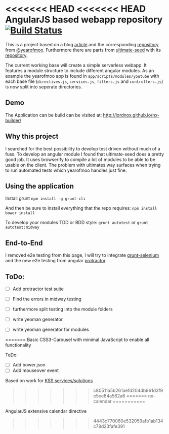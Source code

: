 <<<<<<< HEAD
<<<<<<< HEAD
AngularJS based webapp repository [![Build Status](https://travis-ci.org/lordnox/nx-builder.png?branch=master)](https://travis-ci.org/lordnox/nx-builder)
=================================

This is a project based on a blog [article](http://www.yearofmoo.com/2013/01/full-spectrum-testing-with-angularjs-and-karma.html) and the corresponding [repository](https://github.com/yearofmoo-articles/AngularJS-Testing-Article/) from [@yearofmoo](https://github.com/yearofmoo).
Furthermore there are parts from [ultimate-seed](http://ultimate-seed.herokuapp.com/) with its [repository](https://github.com/pilwon/ultimate-seed/).

The current working base will create a simple serverless webapp. It features a module structure to include different angular modules. As an example the yearofmoo app is found in `app/scripts/modules/youtube` with each base file (`directives.js`, `services.js`, `filters.js` and `controllers.js`) is now split into seperate directories.

Demo
-------
The Application can be build can be visited at: http://lordnox.github.io/nx-builder/

Why this project
------------------------------
I searched for the best possibility to develop test driven without much of a fuss. To develop an angular module I found that ultimate-seed does a pretty good job. It uses browserify to compile a lot of modules to be able to be usable on the client. The problem with ultimates way surfaces when trying to run automated tests which yearofmoo handles just fine.

## Using the application

Install grunt
`npm install -g grunt-cli`

And then be sure to install everything that the repo requires:
`npm install`
`bower install`

To develop your modules TDD or BDD style:
`grunt autotest` or `grunt autotest:midway`

End-to-End
----------
I removed e2e testing from this page, I will try to integrate [grunt-selenium](https://github.com/sideroad/grunt-selenium) and the new e2e testing from angular [protractor](https://github.com/angular/protractor).

ToDo:
-----

- [ ] Add protractor test suite
- [ ] Find the errors in midway testing
- [ ] furthermore split testing into the module folders
- [ ] write yeoman generator
- [ ] write yeoman generator for modules


=======
Basic CSS3-Carousel with minimal JavaScript to enable all functionality

ToDo:
 - [ ] Add bower.json
 - [ ] Add mouseover event

Based on work for [KSS services/solutions](http://www.kss-online.com/)
>>>>>>> c80511a5b261aefd204db961d3f9e5ee84a562a6
=======
nx-calendar
===========

AngularJS extensive calendar directive
>>>>>>> 4443c770060e532059afb1ab134c78d23fafe391
